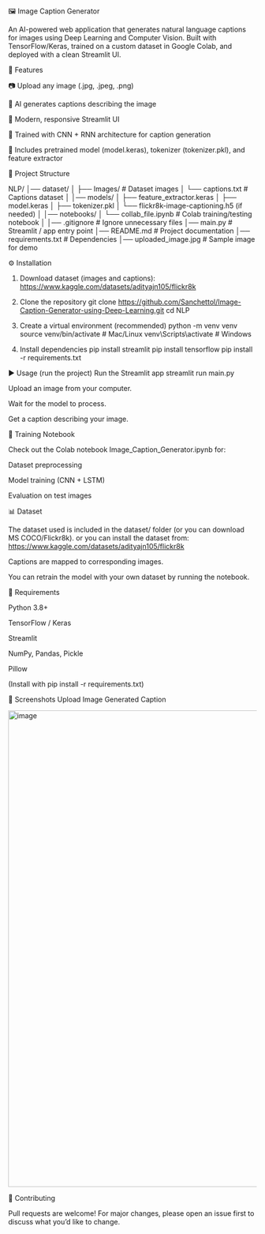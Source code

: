 🖼️ Image Caption Generator

An AI-powered web application that generates natural language captions for images using Deep Learning and Computer Vision.
Built with TensorFlow/Keras, trained on a custom dataset in Google Colab, and deployed with a clean Streamlit UI.

🚀 Features

📷 Upload any image (.jpg, .jpeg, .png)

🤖 AI generates captions describing the image

🎨 Modern, responsive Streamlit UI

🧠 Trained with CNN + RNN architecture for caption generation

📂 Includes pretrained model (model.keras), tokenizer (tokenizer.pkl), and feature extractor

📂 Project Structure

NLP/
│── dataset/
│ ├── Images/ # Dataset images
│ └── captions.txt # Captions dataset
│
│── models/
│ ├── feature_extractor.keras
│ ├── model.keras
│ ├── tokenizer.pkl
│ └── flickr8k-image-captioning.h5 (if needed)
│
│── notebooks/
│ └── collab_file.ipynb # Colab training/testing notebook
│
│── .gitignore # Ignore unnecessary files
│── main.py # Streamlit / app entry point
│── README.md # Project documentation
│── requirements.txt # Dependencies
│── uploaded_image.jpg # Sample image for demo

⚙️ Installation

1. Download dataset (images and captions): https://www.kaggle.com/datasets/adityajn105/flickr8k

1. Clone the repository
   git clone https://github.com/Sanchettol/Image-Caption-Generator-using-Deep-Learning.git
   cd NLP

2. Create a virtual environment (recommended)
   python -m venv venv
   source venv/bin/activate # Mac/Linux
   venv\Scripts\activate # Windows

3. Install dependencies
   pip install streamlit
   pip install tensorflow
   pip install -r requirements.txt

▶️ Usage (run the project)
Run the Streamlit app
streamlit run main.py

Upload an image from your computer.

Wait for the model to process.

Get a caption describing your image.

📒 Training Notebook

Check out the Colab notebook Image_Caption_Generator.ipynb
for:

Dataset preprocessing

Model training (CNN + LSTM)

Evaluation on test images

📊 Dataset

The dataset used is included in the dataset/ folder (or you can download MS COCO/Flickr8k).
or you can install the dataset from: https://www.kaggle.com/datasets/adityajn105/flickr8k

Captions are mapped to corresponding images.

You can retrain the model with your own dataset by running the notebook.

📌 Requirements

Python 3.8+

TensorFlow / Keras

Streamlit

NumPy, Pandas, Pickle

Pillow

(Install with pip install -r requirements.txt)

🌟 Screenshots
Upload Image Generated Caption


<img width="1917" height="965" alt="image" src="https://github.com/user-attachments/assets/263e4292-cb1f-4e02-b81b-2cc39d8875ad" />



🤝 Contributing

Pull requests are welcome! For major changes, please open an issue first to discuss what you’d like to change.
